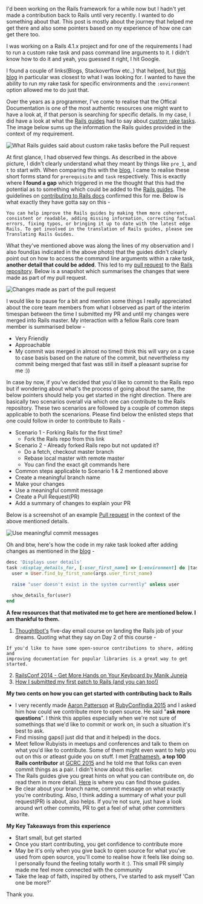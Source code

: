I'd been working on the Rails framework for a while now but I hadn't yet made a contribution back to Rails until very recently. I wanted to do something about that. This post is mostly about the journey that helped me get there and also some pointers based on my experience of how one can get there too.

I was working on a Rails 4.1.x project and for one of the requirements I had to run a custom rake task and pass command line arguments to it. I didn't know how to do it and yeah, you guessed it right, I hit Google.

I found a couple of links(Blogs, Stackoverflow etc.,) that helped, but [this blog](http://davidlesches.com/blog/passing-arguments-to-a-rails-rake-task) in particular was closest to what I was looking for. I wanted to have the ability to run my rake task for specific environments and the `:environment` option allowed me to do just that.

Over the years as a programmer, I've come to realise that the Offical Documentation is one of the most authentic resources one might want to have a look at, if that person is searching for specific details. In my case, I did have a look at what the [Rails guides](http://guides.rubyonrails.org/) had to say about [custom rake tasks](http://guides.rubyonrails.org/command_line.html#custom-rake-tasks). The image below sums up the information the Rails guides provided in the context of my requirement.


![What Rails guides said about custom rake tasks before the Pull request](https://monosnap.com/file/uCXfQKxGbMTU9lqgLRXI1xtxcWF7Xi.png)


At first glance, I had observed few things. As described in the above picture, I didn't clearly understand what they meant by things like `pre_1`, and `t` to start with. When comparing this with the [blog](http://davidlesches.com/blog/passing-arguments-to-a-rails-rake-task), I came to realise these short forms stand for `prerequisite` and `task` respectively. This is exactly where **I found a gap** which triggered in me the thought that this had the potential as to something which could be added to the [Rails guides](http://guides.rubyonrails.org/). The guidelines on [contributing to Rails docs](http://guides.rubyonrails.org/contributing_to_ruby_on_rails.html#contributing-to-the-rails-documentation) confirmed this for me. Below is what exactly they have gotta say on this -

```
You can help improve the Rails guides by making them more coherent, consistent or readable, adding missing information, correcting factual errors, fixing typos, or bringing it up to date with the latest edge Rails. To get involved in the translation of Rails guides, please see Translating Rails Guides.
```

What they've mentioned above was along the lines of my observation and I also found(as indicated in the above photo) that the guides didn't clearly point out on how to access the command line arguments within a rake task, **another detail that could be added**. This led to my [pull request](https://github.com/rails/rails/pull/19357) to the [Rails repository](https://github.com/rails/rails). Below is a snapshot which summarises the changes that were made as part of my pull request.

![Changes made as part of the pull request](https://monosnap.com/file/F3Nh0PEZ8hNhxDs1kvHWN2vTGbr0CZ.png)

I would like to pause for a bit and mention some things I really appreciated about the core team members from what I observed as part of the interim timespan between the time I submitted my PR and until my changes were merged into Rails master. My interaction with a fellow Rails core team member is summarised below -

* Very Friendly
* Approachable
* My commit was merged in almost no time(I think this will vary on a case to case basis based on the nature of the commit, but nevertheless my commit being merged that fast was still in itself a pleasant suprise for me :))

In case by now, if you've decided that you'd like to commit to the Rails repo but if wondering about what's the process of going about the same, the below pointers should help you get started in the right direction. There are basically two scenarios overall via which one can contribute to the Rails repository. These two scenarios are followed by a couple of common steps applicable to both the scenarions. Please find below the enlisted steps that one could follow in order to contribute to Rails - 

* Scenario 1 - Forking Rails for the first time?
  * Fork the Rails repo from this link
* Scenario 2 - Already forked Rails repo but not updated it?
  * Do a fetch, checkout master branch
  * Rebase local master with remote master
  * You can find the exact git commands here
* Common steps applicable to Scenario 1 & 2 mentioned above
 * Create a meaningful branch name
 * Make your changes
 * Use a meaningful commit message
 * Create a Pull Request(PR)
 * Add a summary of changes to explain your PR

Below is a screenshot of an example [Pull request](https://github.com/rails/rails/pull/19357) in the context of the above mentioned details. 

![Use meaningful commit messages](https://monosnap.com/file/oiUZQ2QcOOUuMzzM4YyUC6htofOAl9.png)


Oh and btw, here's how the code in my rake task looked after adding changes as mentioned in the [blog](http://davidlesches.com/blog/passing-arguments-to-a-rails-rake-task) -

```ruby
desc 'Displays user details'
task :display_details_for, [:user_first_name] => [:environment] do |task, args|
  user = User.find_by_first_name(args.user_first_name)

  raise "user doesn't exist in the system currently" unless user
  
  show_details_for(user)
end
```


**A few resources that that motivated me to get here are mentioned below. I am thankful to them.**

1. [Thoughtbot's](https://www.youtube.com/watch?v=DndoNihAzv8) five-day email course on landing the Rails job of
your dreams. Quoting what they say on Day 2 of this course -
```
If you'd like to have some open-source contributions to share, adding and
improving documentation for popular libraries is a great way to get started.
```

2. [RailsConf 2014 - Get More Hands on Your Keyboard by Manik Juneja](https://www.youtube.com/watch?v=DndoNihAzv8)
3. [How I submitted my first patch to Rails (and you can too!)](http://nithinbekal.com/posts/first-rails-patch/)

**My two cents on how you can get started with contributing back to Rails**

* I very recently made [Aaron Patterson]() at [RubyConfIndia 2015](http://rubyconfindia.org/) and I asked him how could we contribute more to open source. He said "**ask more questions**". I think this applies especially when we're not sure of somethings that we'd like to commit or work on, in such a situation it's best to ask.
* Find missing gaps(I just did that and it helped) in the docs. 
* Meet fellow Rubyists in meetups and conferences and talk to them on what you'd like to contribute. Some of them might even want to help you out on this or atleast guide you on stuff. I met  [Prathamesh](https://github.com/prathamesh-sonpatki), **a top 100 Rails contributor** at [GCRC 2015](http://www.gardencityruby.org/) and he told me that folks can even commit things as a pair. I didn't know about this earlier.
* The Rails guides give you great hints on what you can contribute on, do read them in more detail. [Here](http://monosnap.com/image/k5CTXqfitz1f9mUQI95JqG6jjUVxIn) is where you can find those guides.
* Be clear about your branch name, commit message on what exactly you're contributing. Also, I think adding a summary of what your pull request(PR) is about, also helps. If you're not sure, just have a look around wrt other commits, PR to get a feel of what other committers write.


**My Key Takeaways from this experience**

* Start small, but get started
* Once you start contributing, you get confidence to contribute more
* May be it's only when you give back to open source for what you've used from open source, you'll come to realise how it feels like doing so. I personally found the feeling totally worth it :). This small PR simply made me feel more connected with the community
* Take the leap of faith, inspired by others, I've started to ask myself 'Can one be more?'

Thank you.
